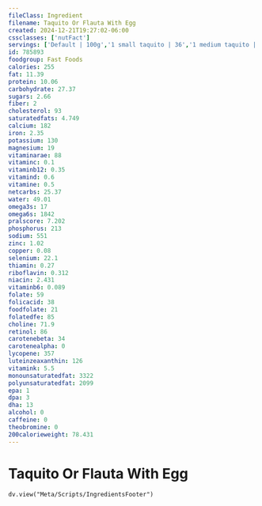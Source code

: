 ```yaml
---
fileClass: Ingredient
filename: Taquito Or Flauta With Egg
created: 2024-12-21T19:27:02-06:00
cssclasses: ['nutFact']
servings: ['Default | 100g','1 small taquito | 36','1 medium taquito | 72','1 large taquito | 130','1 flauta, any size | 72','1 cup | 122']
id: 785893
foodgroup: Fast Foods
calories: 255
fat: 11.39
protein: 10.06
carbohydrate: 27.37
sugars: 2.66
fiber: 2
cholesterol: 93
saturatedfats: 4.749
calcium: 182
iron: 2.35
potassium: 130
magnesium: 19
vitaminarae: 88
vitaminc: 0.1
vitaminb12: 0.35
vitamind: 0.6
vitamine: 0.5
netcarbs: 25.37
water: 49.01
omega3s: 17
omega6s: 1842
pralscore: 7.202
phosphorus: 213
sodium: 551
zinc: 1.02
copper: 0.08
selenium: 22.1
thiamin: 0.27
riboflavin: 0.312
niacin: 2.431
vitaminb6: 0.089
folate: 59
folicacid: 38
foodfolate: 21
folatedfe: 85
choline: 71.9
retinol: 86
carotenebeta: 34
carotenealpha: 0
lycopene: 357
luteinzeaxanthin: 126
vitamink: 5.5
monounsaturatedfat: 3322
polyunsaturatedfat: 2099
epa: 1
dpa: 3
dha: 13
alcohol: 0
caffeine: 0
theobromine: 0
200calorieweight: 78.431
---
```


# Taquito Or Flauta With Egg

```dataviewjs
dv.view("Meta/Scripts/IngredientsFooter")
```